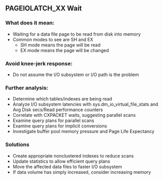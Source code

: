 
## PAGEIOLATCH_XX Wait
###  What does it mean: 
- Waiting for a data file page to be read from disk into memory 
- Common modes to see are SH and EX 
  + SH mode means the page will be read 
  + EX mode means the page will be changed 
### Avoid knee-jerk response: 
- Do not assume the I/O subsystem or I/O path is the problem 
### Further analysis: 
- Determine which tables/indexes are being read 
- Analyze I/O subsystem latencies with sys.dm_io_virtual_file_stats and Avg Disk secs/Read performance counters 
- Correlate with CXPACKET waits, suggesting parallel scans 
- Examine query plans for parallel scans 
- Examine query plans for implicit conversions 
- Investigate buffer pool memory pressure and Page Life Expectancy
### Solutions 
- Create appropriate nonclustered indexes to reduce scans 
- Update statistics to allow efficient query plans 
- Move the affected data files to faster I/O subsystem 
- If data volume has simply increased, consider increasing memory
